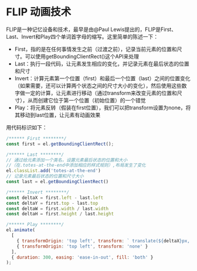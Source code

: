 # FLIP 动画技术

FLIP是一种记忆设备和技术，最早是由@Paul Lewis提出的，FLIP是First、Last、Invert和Play四个单词首字母的缩写。这里简单的陈述一下：

- First，指的是在任何事情发生之前（过渡之前），记录当前元素的位置和尺寸。可以使用getBoundingClientRect()这个API来处理
- Last：执行一段代码，让元素发生相应的变化，并记录元素在最后状态的位置和尺寸
- Invert：计算元素第一个位置（first）和最后一个位置（last）之间的位置变化（如果需要，还可以计算两个状态之间的尺寸大小的变化），然后使用这些数字做一定的计算，让元素进行移动（通过transform来改变元素的位置和尺寸），从而创建它位于第一个位置（初始位置）的一个错觉
- Play：将元素反转（假装在first位置），我们可以把transform设置为none，将其移动到last位置，让元素有动画效果

用代码标识如下：

```js
/****** First ********/
const first = el.getBoundingClientRect();

/****** Last ********/
// 通过给元素添加一个类名，设置元素最后状态的位置和大小 
//（在.totes-at-the-end中添加相应的样式规则）,布局发生了变化
el.classList.add('totes-at-the-end') 
// 记录元素最后状态的位置和尺寸大小 
const last = el.getBoundingClientRect()

/****** Invert ********/
const deltaX = first.left - last.left 
const deltaY = first.top - last.top 
const deltaW = first.width / last.width 
const deltaH = first.height / last.height

/****** Play ********/
el.animate(
  [ 
    { transformOrigin: 'top left', transform: ` translate(${deltaX}px, ${deltaY}px) scale(${deltaW}, ${deltaH}) ` }, 
    { transformOrigin: 'top left', transform: 'none' }
  ], 
  { duration: 300, easing: 'ease-in-out', fill: 'both' } 
);

```

